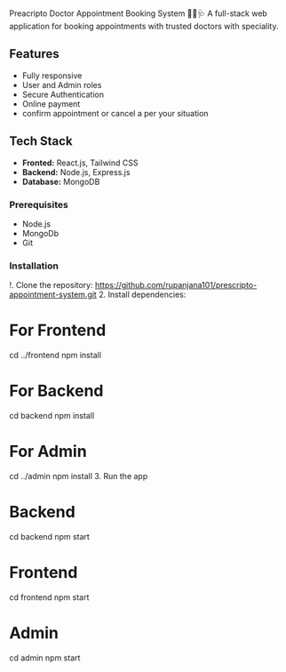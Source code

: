 Preacripto Doctor Appointment Booking System 🧑‍⚕️🩺
A full-stack web application for booking appointments with trusted doctors with speciality.
## Features
* Fully responsive
* User and Admin roles
* Secure Authentication
* Online payment
* confirm appointment or cancel a per your situation
## Tech Stack
- **Fronted:** React.js, Tailwind CSS
- **Backend:** Node.js, Express.js
- **Database:** MongoDB
### Prerequisites
- Node.js
- MongoDb
- Git
### Installation
!. Clone the repository: https://github.com/rupanjana101/prescripto-appointment-system.git
2. Install dependencies:
# For Frontend
cd ../frontend 
npm install 
# For Backend
cd backend
npm install
# For Admin
cd ../admin
npm install
3. Run the app
# Backend
cd backend
npm start
# Frontend
cd frontend
npm start
# Admin
cd admin
npm start

